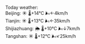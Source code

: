 Today weather:  
Beijing: ☀️   🌡️+14°C 🌬️←4km/h  
Tianjin: ☀️   🌡️+13°C 🌬️←35km/h  
Shijiazhuang: 🌦   🌡️+10°C 🌬️↓7km/h  
Tangshan: ☀️   🌡️+12°C 🌬️↙25km/h  
